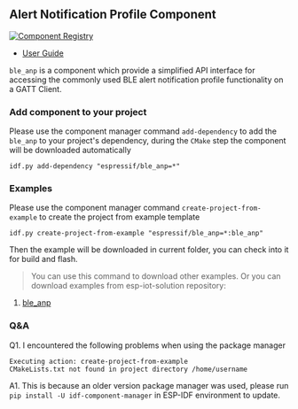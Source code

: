 ## Alert Notification Profile Component

[![Component Registry](https://components.espressif.com/components/espressif/ble_anp/badge.svg)](https://components.espressif.com/components/espressif/ble_anp)

- [User Guide](https://docs.espressif.com/projects/espressif-esp-iot-solution/en/latest/bluetooth/ble_profiles.html)

``ble_anp`` is a component which provide a simplified API interface for accessing the commonly used BLE alert notification profile functionality on a GATT Client.

### Add component to your project

Please use the component manager command `add-dependency` to add the `ble_anp` to your project's dependency, during the `CMake` step the component will be downloaded automatically

```
idf.py add-dependency "espressif/ble_anp=*"
```

### Examples

Please use the component manager command `create-project-from-example` to create the project from example template

```
idf.py create-project-from-example "espressif/ble_anp=*:ble_anp"
```

Then the example will be downloaded in current folder, you can check into it for build and flash.

> You can use this command to download other examples. Or you can download examples from esp-iot-solution repository:
1. [ble_anp](https://github.com/espressif/esp-iot-solution/tree/master/examples/bluetooth/ble_profiles/ble_anp)

### Q&A

Q1. I encountered the following problems when using the package manager

```
Executing action: create-project-from-example
CMakeLists.txt not found in project directory /home/username
```

A1. This is because an older version package manager was used, please run `pip install -U idf-component-manager` in ESP-IDF environment to update.
